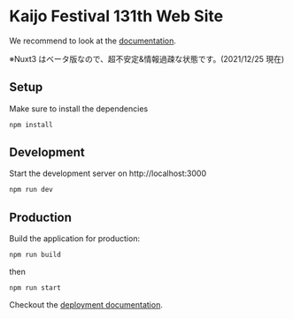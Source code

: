 # Kaijo Festival 131th Web Site

We recommend to look at the [documentation](https://v3.nuxtjs.org).

※Nuxt3 はベータ版なので、超不安定&情報過疎な状態です。(2021/12/25 現在)

## Setup

Make sure to install the dependencies

```bash
npm install
```

## Development

Start the development server on http://localhost:3000

```bash
npm run dev
```

## Production

Build the application for production:

```bash
npm run build
```

then

```bash
npm run start
```

Checkout the [deployment documentation](https://v3.nuxtjs.org/docs/deployment).
